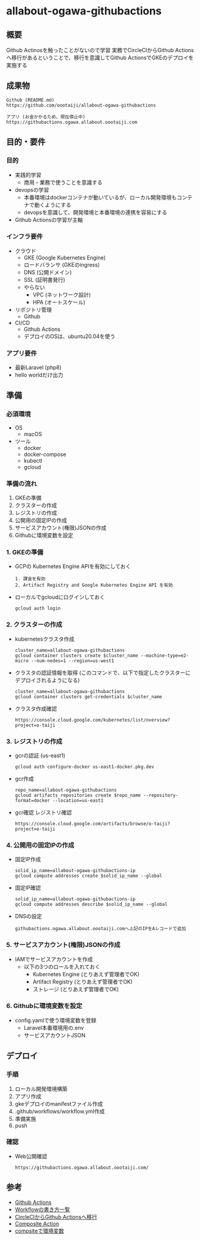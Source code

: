 # allabout-ogawa-githubactions
## 概要
Github Actinosを触ったことがないので学習
実務でCircleCIからGithub Actionsへ移行があるということで、移行を意識してGithub ActionsでGKEのデプロイを実施する


## 成果物
```
Github (README.md)
https://github.com/oootaiji/allabout-ogawa-githubactions

アプリ (お金かかるため、現在停止中)
https://githubactions.ogawa.allabout.oootaiji.com
```


## 目的・要件
### 目的
- 実践的学習
    - 商用・業務で使うことを意識する
- devopsの学習
    - 本番環境はdockerコンテナが動いているが、ローカル開発環境もコンテナで動くようにする
    - devopsを意識して、開発環境と本番環境の連携を容易にする
- Github Actionsの学習が主軸

### インフラ要件
- クラウド
    - GKE (Google Kubernetes Engine)
    - ロードバランサ (GKEのingress)
    - DNS (公開ドメイン)
    - SSL (証明書発行)
    - やらない
        - VPC (ネットワーク設計)
        - HPA (オートスケール)
- リポジトリ管理
    - Github
- CI/CD
    - Github Actions
    - デプロイのOSは、ubuntu20.04を使う

### アプリ要件
- 最新Laravel (php8)
- hello worldだけ出力


## 準備
### 必須環境
- OS
    - macOS
- ツール
    - docker
    - docker-compose
    - kubectl
    - gcloud

### 準備の流れ
1. GKEの準備
2. クラスターの作成
3. レジストリの作成
4. 公開用の固定IPの作成
5. サービスアカウント(権限)JSONの作成
6. Githubに環境変数を設定

### 1. GKEの準備
- GCPの Kubernetes Engine APIを有効にしておく

    ```
    1. 課金を有効
    2. Artifact Registry and Google Kubernetes Engine API を有効
    ```

- ローカルでgcloudにログインしておく

    ```
    gcloud auth login
    ```

### 2. クラスターの作成
- kubernetesクラスタ作成

    ```
    cluster_name=allabout-ogawa-githubactions
    gcloud container clusters create $cluster_name --machine-type=e2-micro --num-nodes=1 --region=us-west1
    ```

- クラスタの認証情報を取得 (このコマンドで、以下で指定したクラスターにデプロイされるようになる)

    ```
    cluster_name=allabout-ogawa-githubactions
    gcloud container clusters get-credentials $cluster_name
    ```

- クラスタ作成確認

    ```
    https://console.cloud.google.com/kubernetes/list/overview?project=o-taiji
    ```

### 3. レジストリの作成
- gcrの認証 (us-east1)
    ```
    gcloud auth configure-docker us-east1-docker.pkg.dev
    ```

- gcr作成

    ```
    repo_name=allabout-ogawa-githubactions
    gcloud artifacts repositories create $repo_name --repository-format=docker --location=us-east1
    ```

- gcr確認 レジストリ確認

    ```
    https://console.cloud.google.com/artifacts/browse/o-taiji?project=o-taiji
    ```

### 4. 公開用の固定IPの作成
- 固定IP作成

    ```
    solid_ip_name=allabout-ogawa-githubactions-ip
    gcloud compute addresses create $solid_ip_name --global
    ```

- 固定IP確認

    ```
    solid_ip_name=allabout-ogawa-githubactions-ip
    gcloud compute addresses describe $solid_ip_name --global
    ```

- DNSの設定

    ```
    githubactions.ogawa.allabout.oootaiji.comへ上記のIPをAレコードで追加
    ```

### 5. サービスアカウント(権限)JSONの作成
- IAMでサービスアカウントを作成
    - 以下の3つのロールを入れておく
        - Kubernetes Engine (とりあえず管理者でOK)
        - Artifact Registry (とりあえず管理者でOK)
        - ストレージ (とりあえず管理者でOK)

### 6. Githubに環境変数を設定
- config.yamlで使う環境変数を登録
    - Laravel本番環境用の.env
    - サービスアカウントJSON


## デプロイ
### 手順
1. ローカル開発環境構築
2. アプリ作成
3. gkeデプロイのmanifestファイル作成 
4. .github/workflows/workflow.yml作成
5. 準備実施
6. push

### 確認
- Web公開確認

    ```
    https://githubactions.ogawa.allabout.oootaiji.com/
    ```


## 参考
- [Github Actions](https://docs.github.com/ja/actions)
- [Workflowの書き方一覧](https://docs.github.com/ja/actions/using-workflows/workflow-syntax-for-github-actions)
- [CircleCIからGithub Actionsへ移行](https://docs.github.com/ja/actions/migrating-to-github-actions/migrating-from-circleci-to-github-actions)
- [Composite Action](https://zenn.dev/tmrekk/articles/5fef57be891040)
- [compsiteで環境変数](https://zenn.dev/noraworld/articles/github-actions-env-bug)